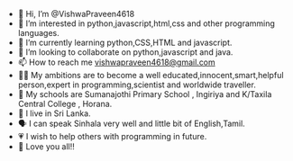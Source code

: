 - 👋 Hi, I’m @VishwaPraveen4618
- 👀 I’m interested in python,javascript,html,css and other programming languages. 
- 🌱 I’m currently learning python,CSS,HTML and javascript.
- 💞️ I’m looking to collaborate on python,javascript and java.
- 📫 How to reach me vishwapraveen4618@gmail.com
- 👨‍💻 My ambitions are to become a well educated,innocent,smart,helpful person,expert in programming,scientist and worldwide traveller.
- 🏫 My schools are Sumanajothi Primary School , Ingiriya and K/Taxila Central College , Horana.
- 🏡 I live in Sri Lanka.
- 🗣 I can speak Sinhala very well and little bit of English,Tamil.
- 💗 I wish to help others with programming in future.
- 🥰 Love you all!!
 

<!---
VishwaPraveen4618/VishwaPraveen4618 is a ✨ special ✨ repository because its `README.md` (this file) appears on your GitHub profile.
You can click the Preview link to take a look at your changes.
--->
